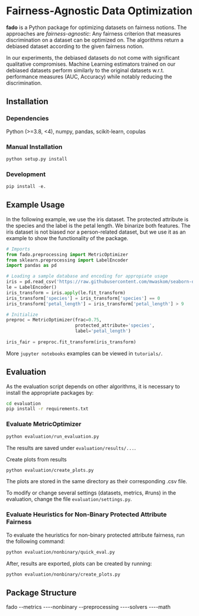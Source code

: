 # Fairness-Agnostic Data Optimization
**fado** is a Python package for optimizing datasets on fairness notions.
The approaches are _fairness-agnostic_: Any fairness criterion that
measures discrimination on a dataset can be optimized on.
The algorithms return a debiased dataset according
to the given fairness notion.

In our experiments, the debiased datasets do not come with significant
qualitative compromises. Machine Learning estimators trained on our debiased datasets
perform similarly to the original datasets w.r.t. performance measures (AUC, Accuracy)
while notably reducing the discrimination.

## Installation

### Dependencies
Python (>=3.8, <4), numpy, pandas, scikit-learn, copulas

### Manual Installation

```bash
python setup.py install
```

### Development

```python
pip install -e.
```

## Example Usage

In the following example, we use the iris dataset. The protected attribute
is the species and the label is the petal length. We binarize both features.
The iris dataset is not biased nor a person-related dataset, but we use it as
an example to show the functionality of the package.

```python
# Imports
from fado.preprocessing import MetricOptimizer
from sklearn.preprocessing import LabelEncoder
import pandas as pd

# Loading a sample database and encoding for appropiate usage
iris = pd.read_csv('https://raw.githubusercontent.com/mwaskom/seaborn-data/master/iris.csv')
le = LabelEncoder()
iris_transform = iris.apply(le.fit_transform)
iris_transform['species'] = iris_transform['species'] == 0
iris_transform['petal_length'] = iris_transform['petal_length'] > 9

# Initialize
preproc = MetricOptimizer(frac=0.75,
                          protected_attribute='species',
                          label='petal_length')
                          
iris_fair = preproc.fit_transform(iris_transform)
```

More ``jupyter notebooks`` examples can be viewed in ``tutorials/``.


## Evaluation

As the evaluation script depends on other algorithms, it is necessary to install the appropriate packages by:

```bash
cd evaluation
pip install -r requirements.txt
```

### Evaluate MetricOptimizer
```bash
python evaluation/run_evaluation.py
```
The results are saved under ``evaluation/results/...``.

Create plots from results
```bash
python evaluation/create_plots.py
```
The plots are stored in the same directory as their corresponding .csv file.

To modify or change several settings (datasets, metrics, #runs) in the evaluation,
change the file ``evaluation/settings.py``.

### Evaluate Heuristics for Non-Binary Protected Attribute Fairness

To evaluate the heuristics for non-binary protected attribute fairness, run the following command:
```bash
python evaluation/nonbinary/quick_eval.py
```

After, results are exported, plots can be created by running:
```bash
python evaluation/nonbinary/create_plots.py
```

## Package Structure
fado
--metrics
----nonbinary
--preprocessing
----solvers
----math
